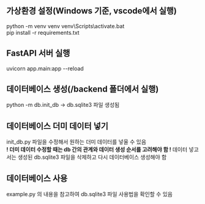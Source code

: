 ## 가상환경 설정(Windows 기준, vscode에서 실행)
python -m venv venv 
venv\Scripts\activate.bat  
pip install -r requirements.txt  

## FastAPI 서버 실행
uvicorn app.main:app --reload

## 데이터베이스 생성(/backend 폴더에서 실행)
python -m db.init_db
-> db.sqlite3 파일 생성됨

## 데이터베이스 더미 데이터 넣기
init_db.py 파일을 수정해서 원하는 더미 데이터를 넣울 수 있음  
<b> ! 더미 데이터 수정할 때는 db 간의 관계와 데이터 생성 순서를 고려해야 함 ! </b> 
데이터 넣고서는 생성된 db.sqlite3 파일을 삭제하고 다시 데이터베이스 생성해야 함

## 데이터베이스 사용
example.py 의 내용을 참고하여 db.sqlite3 파일 사용법을 확인할 수 있음